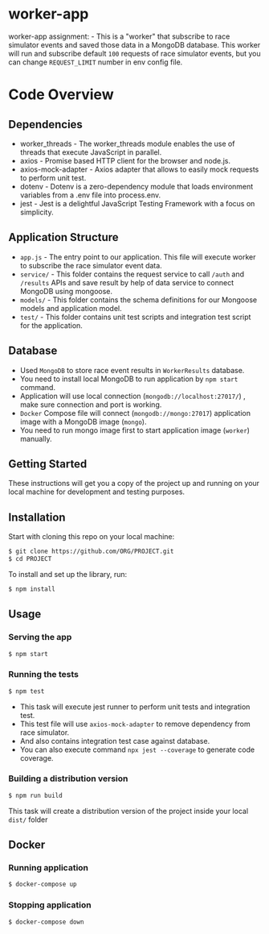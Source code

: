 # worker-app
worker-app assignment: - This is a "worker" that subscribe to race simulator events
and saved those data in a MongoDB database.
This worker will run and subscribe default `100` requests of race simulator events,
but you can change `REQUEST_LIMIT` number in env config file.

# Code Overview

## Dependencies

- worker_threads - The worker_threads module enables the use of threads that execute JavaScript in parallel.
- axios - Promise based HTTP client for the browser and node.js. 
- axios-mock-adapter - Axios adapter that allows to easily mock requests to perform unit test.
- dotenv - Dotenv is a zero-dependency module that loads environment variables from a .env file into process.env.
- jest - Jest is a delightful JavaScript Testing Framework with a focus on simplicity.

## Application Structure

- `app.js` - The entry point to our application. This file will execute worker to subscribe the race simulator event data.
- `service/` - This folder contains the request service to call `/auth` and `/results` APIs and save result by help of data service to connect MongoDB using mongoose.
- `models/` - This folder contains the schema definitions for our Mongoose models and application model.
- `test/` - This folder contains unit test scripts and integration test script for the application.

## Database
- Used `MongoDB` to store race event results in `WorkerResults` database.
- You need to install local MongoDB to run application by `npm start` command.
- Application will use local connection (`mongodb://localhost:27017/`) , make sure connection and port is working.
- `Docker` Compose file will connect (`mongodb://mongo:27017`) application image with a MongoDB image (`mongo`).
- You need to run mongo image first to start application image (`worker`) manually.

## Getting Started

These instructions will get you a copy of the project up and running
on your local machine for development and testing purposes.

## Installation

Start with cloning this repo on your local machine:

```sh
$ git clone https://github.com/ORG/PROJECT.git
$ cd PROJECT
```

To install and set up the library, run:

```sh
$ npm install
```

## Usage

### Serving the app

```sh
$ npm start
```

### Running the tests

```sh
$ npm test
```
- This task will execute jest runner to perform unit tests and integration test.
- This test file will use `axios-mock-adapter` to remove dependency from race simulator.
- And also contains integration test case against database.
- You can also execute command `npx jest --coverage` to generate code coverage.

### Building a distribution version

```sh
$ npm run build
```

This task will create a distribution version of the project
inside your local `dist/` folder

## Docker

### Running application

```bash
$ docker-compose up
```

### Stopping application

```bash
$ docker-compose down
```
